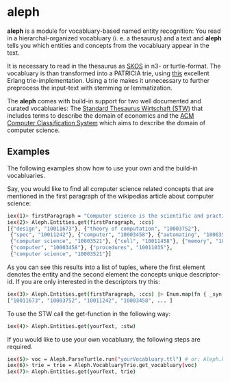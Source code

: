 # aleph

**aleph** is a module for vocabluary-based named entity recognition: You read in a hierarchal-organized vocabluary (i. e. a thesaurus) and a text and **aleph** tells you which entities and concepts from the vocabluary appear in the text. 

It is necessary to read in the thesaurus as [SKOS](http://www.w3.org/2004/02/skos/) in n3- or turtle-format. The vocabluary is than transformed into a PATRICIA trie, using [this](https://github.com/okeuday/trie) excellent Erlang trie-implementation. Using a trie makes it unnecessary to further preprocess the input-text with stemming or lemmatization.

The **aleph** comes with build-in support for two well documented and curated vocabluaries: The [Standard Thesaurus Wirtschaft (STW)](http://zbw.eu/stw/versions/latest/about) that includes terms to describe the domain of economics and the [ACM Computer Classification System](http://www.acm.org/about/class/) which aims to describe the domain of computer science. 

## Examples

The following examples show how to use your own and the build-in vocabluaries.

Say, you would like to find all computer science related concepts that are mentioned in the first paragraph of the wikipedias article about computer science:

```bash
iex(1)> firstParagraph = "Computer science is the scientific and practical approach..."
iex(2)> Aleph.Entities.get(firstParagraph, :ccs) 
[{"design", "10011673"}, {"theory of computation", "10003752"},
 {"spec", "10011242"}, {"computer", "10003458"}, {"automating", "10003569"},
 {"computer science", "10003521"}, {"cell", "10011458"}, {"memory", "10010607"},
 {"computer", "10003458"}, {"procedures", "10011035"},
 {"computer science", "10003521"}]
```

As you can see this results into a list of tuples, where the first element denotes the entity and the second element the concepts unique descriptor-id. If you are only interested in the descriptors try this:

```bash
iex(3)> Aleph.Entities.get(firstParagraph, :ccs) |> Enum.map(fn { _syn, descriptor } -> descriptor end)
["10011673", "10003752", "10011242", "10003458", ... ]
```

To use the STW call the get-function in the following way: 

```bash
iex(4)> Aleph.Entities.get(yourText, :stw)
```

If you would like to use your own vocabluary, the following steps are required.

```bash
iex(5)> voc = Aleph.ParseTurtle.run("yourVocabluary.ttl") # or: Aleph.ParseNTriple.run("yourVocabluary.n3")
iex(6)> trie = trie = Aleph.VocabluaryTrie.get_vocabluary(voc)
iex(7)> Aleph.Entities.get(yourText, trie)
```




